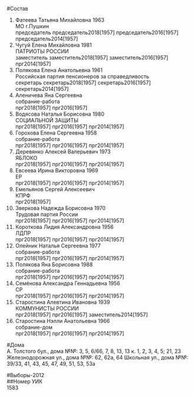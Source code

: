 #Состав  
1. Фатеева Татьяна Михайловна 1963  
    МО г.Пушкин  
    председатель председатель2018[1957] председатель2016[1957] председатель2014[1957]  
2. Чугуй Елена Михайловна 1981  
    ПАТРИОТЫ РОССИИ  
    заместитель заместитель2018[1957] заместитель2016[1957] прг2014[1957]  
3. Полякова Елена Анатольевна 1961  
    Российская партия пенсионеров за справедливость  
    секретарь секретарь2018[1957] секретарь2016[1957] секретарь2014[1957]  
4. Аленичева Яна Сергеевна  
    собрание-работа  
    прг2018[1957] прг2016[1957]  
5. Водясова Наталья Борисовна 1980  
    СОЦИАЛЬНОЙ ЗАЩИТЫ  
    прг2018[1957] прг2016[1957] прг2014[1957]  
6. Горохова Елена Сергеевна 1958  
    собрание-работа  
    прг2018[1957] прг2016[1957] прг2014[1957]  
7. Деревянко Алексей Валерьевич 1973  
    ЯБЛОКО  
    прг2018[1957] прг2016[1957] прг2014[1957]  
8. Евсеева Ирина Викторовна 1969  
    ЕР  
    прг2018[1957] прг2016[1957] прг2014[1957]  
9. Емельянов Сергей Алексеевич  
    КПРФ  
    прг2018[1957]  
10. Зверкова Надежда Борисовна 1970  
    Трудовая партия России  
    прг2018[1957] прг2016[1957] прг2014[1957]  
11. Короткова Лидия Александровна 1956  
    ЛДПР  
    прг2018[1957] прг2016[1957] прг2014[1957]  
12. Олейник Наталья Сергеевна 1977  
    собрание-работа  
    прг2018[1957] прг2016[1957] прг2014[1957]  
13. Полякова Яна Борисовна 1988  
    собрание-работа  
    прг2018[1957] прг2016[1957] прг2014[1957]  
14. Семёнова Александра Геннадьевна 1956  
    СР  
    прг2018[1957] прг2016[1957] прг2014[1957]  
15. Старостина Алевтина Ивановна 1939  
    КОММУНИСТЫ РОССИИ  
    прг2018[1957] прг2016[1957] заместитель2014[1957]  
16. Старостина Нэлли Анатольевна 1966  
    собрание-дом  
    прг2018[1957] прг2016[1957] прг2014[1957]  

#Дома  
А. Толстого бул., дома №№: 3, 5, 6/66, 7, 8, 13, 13 к. 1, 2, 3, 4, 5; 21, 23 Железнодорожная ул., дома №№: 62, 62а, 64 Школьная ул., дома №№: 39/33, 41, 43, 45, 47, 49, 51, 53, 53а  
  
#Выборы-2012  
##Номер УИК  
1583  
